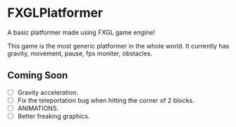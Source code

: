 # FXGLPlatformer

A basic platformer made using FXGL game engine!

This game is the most generic platformer in the whole world. It currently has gravity, movement, pause, fps moniter, obstacles.

## Coming Soon
* [ ] Gravity acceleration.
* [ ] Fix the teleportation bug when hitting the corner of 2 blocks.
* [ ] ANIMATIONS.
* [ ] Better freaking graphics.
